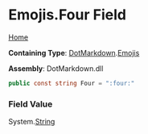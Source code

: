# Emojis\.Four Field

[Home](../../../README.md)

**Containing Type**: [DotMarkdown](../../README.md)\.[Emojis](../README.md)

**Assembly**: DotMarkdown\.dll

```csharp
public const string Four = ":four:"
```

### Field Value

System\.[String](https://docs.microsoft.com/en-us/dotnet/api/system.string)